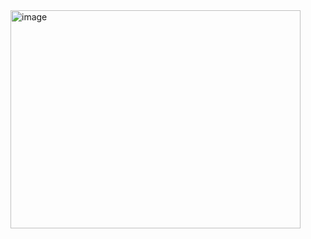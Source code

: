 <img width="464" height="349" alt="image" src="https://github.com/user-attachments/assets/05b4dbc7-8c38-45af-83be-9e45932fdaa1" />
